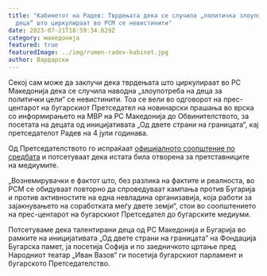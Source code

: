 ```yaml
---
title: "Кабинетот на Радев: Тврдењата дека се случила „политичка злоупотреба на
  деца“ што циркулираат во РСМ се невистинити"
date: 2023-07-21T18:59:34.629Z
category: македонија
featured: true
featuredImage: ../img/rumen-radev-kabinet.jpg
author: Вардарски
---
```

<!--StartFragment-->

Секој сам може да заклучи дека тврдењата што циркулираат во РС Македонија дека се случила наводна „злоупотреба на деца за политички цели“ се невистинити. Тоа се вели во одговорот на прес-центарот на бугарскиот Претседател на новинарски прашања во врска со информирањето на МВР на РС Македонија до Обвинителството, за посетата на децата од иницијативата „Од двете страни на границата“, кај претседателот Радев на 4 јули годинава.

Од Претседателството го испраќаат [официјалното соопштение по средбата](https://www.president.bg/news7291/rumen-radev-mladite-hora-na-balgariya-i-rsm-davat-primer-na-polititsite-che-zaedno-mogat-da-gradyat-obshto-badeshte-v-obedinena-evropa.html) и потсетуваат дека истата била отворена за претставниците на медиумите.

„Вознемирувачки е фактот што, без разлика на фактите и реалноста, во РСМ се обидуваат повторно да спроведуваат кампања против Бугарија и против активностите на една невладина организавија, која работи за зајакнувањето на соработката меѓу двете земји“, стои во соопштението на прес-центарот на бугарскиот Претседател до бугарските медиуми.

Потсетуваме дека талентирани деца од РС Македонија и Бугарија во рамките на иницијативата „Од двете страни на границата“ на Фондација Бугарска памет, ја посетија Софија и по заедничкото цртање пред Народниот театар „Иван Вазов“ ги посетија бугарскиот парламент и бугарското Претседателство.

<!--EndFragment-->